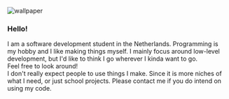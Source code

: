 ![wallpaper](assets/sin_xy.gif)

### Hello!
I am a software development student in the Netherlands. Programming is my hobby and I like making things myself. I mainly focus around low-level development, but I'd like to think I go wherever I kinda want to go.<br/>
Feel free to look around!<br/>
I don't really expect people to use things I make. Since it is more niches of what I need, or just school projects. Please contact me if you do intend on using my code.

